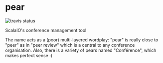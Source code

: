 # pear

![travis status](https://travis-ci.org/ScalaIO/pear.svg?branch=master)

ScalaIO's conference management tool

The name acts as a (poor) multi-layered wordplay: "pear" is really close to "peer" as in "peer review" which is a central to any conference organisation. Also, there is a variety of pears named "Conférence", which makes perfect sense :)
